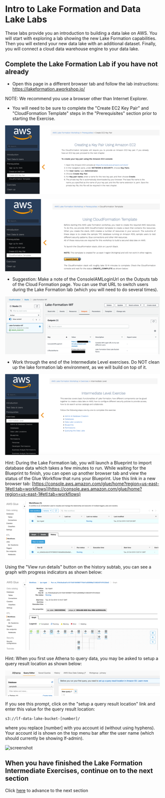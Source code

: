 # Intro to Lake Formation and Data Lake Labs
These labs provide you an introduction to building a data lake on AWS.  You will start with exploring a lab showing the new Lake Formation capabilities.  Then you will extend your new data lake with an additional dataset.  Finally, you will connect a cloud data warehouse engine to your data lake.

## Complete the Lake Formation Lab if you have not already

* Open this page in a different browser tab and follow the lab instructions: https://lakeformation.aworkshop.io/

NOTE: We recommend you use a browser other than Internet Explorer.

* You will need to be sure to complete the "Create EC2 Key Pair" and "CloudFormation Template" steps in the "Prerequisites" section prior to starting the Exercise.

![screenshot](images/New0.png)

![screenshot](images/New0b.png)

* Suggestion: Make a note of the ConsoleIAMLoginUrl on the Outputs tab of the Cloud Formation page.  You can use that URL to switch users during the Lake Formation lab (which you will need to do several times).

![screenshot](images/New0d.png)


* Work through the end of the Intermediate Level exercises.   Do NOT clean up the lake formation lab environment, as we will build on top of it.

![screenshot](images/New0c.png)

Hint: During the Lake Formation lab, you will launch a Blueprint to import database data which takes a few minutes to run.  While waiting for the Blueprint to finish, you can open up another browser tab and view the status of the Glue Workflow that runs your Blueprint.  Use this link in a new browser tab: [https://console.aws.amazon.com/glue/home?region=us-east-1#etl:tab=workflows](https://console.aws.amazon.com/glue/home?region=us-east-1#etl:tab=workflows)

![screenshot](images/New0e.png)

Using the "View run details" button on the history subtab, you can see a graph with progress indicators as shown below:

![screenshot](images/New0f.png)

Hint: When you first use Athena to query data, you may be asked to setup a query result location as shown below:

![screenshot](images/New0g.png)

If you see this prompt, click on the "setup a query result location" link and enter this value for the query result location:

```
s3://lf-data-lake-bucket-[number]/
````

where you replace [number] with you account id (without using hyphens).  Your account id is shown on the top menu bar after the user name (which should currently be showing lf-admin).

![screenshot](images/New0h.png)




## When you have finished the Lake Formation Intermediate Exercises, continue on to the next section


Click [here](NewLab1b.md) to advance to the next section